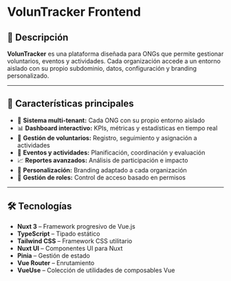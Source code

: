 # VolunTracker Frontend

## 📝 Descripción

**VolunTracker** es una plataforma diseñada para ONGs que permite gestionar voluntarios, eventos y actividades. Cada organización accede a un entorno aislado con su propio subdominio, datos, configuración y branding personalizado.

---

## 🚀 Características principales

- 🏢 **Sistema multi-tenant:** Cada ONG con su propio entorno aislado  
- 📊 **Dashboard interactivo:** KPIs, métricas y estadísticas en tiempo real  
- 👥 **Gestión de voluntarios:** Registro, seguimiento y asignación a actividades  
- 📅 **Eventos y actividades:** Planificación, coordinación y evaluación  
- 📈 **Reportes avanzados:** Análisis de participación e impacto  
- 🎨 **Personalización:** Branding adaptado a cada organización  
- 🔐 **Gestión de roles:** Control de acceso basado en permisos  

---

## 🛠️ Tecnologías

- **Nuxt 3** – Framework progresivo de Vue.js  
- **TypeScript** – Tipado estático  
- **Tailwind CSS** – Framework CSS utilitario  
- **Nuxt UI** – Componentes UI para Nuxt  
- **Pinia** – Gestión de estado  
- **Vue Router** – Enrutamiento  
- **VueUse** – Colección de utilidades de composables Vue

